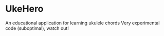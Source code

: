 # UkeHero
An educational application for learning ukulele chords
Very experimental code (suboptimal), watch out!

